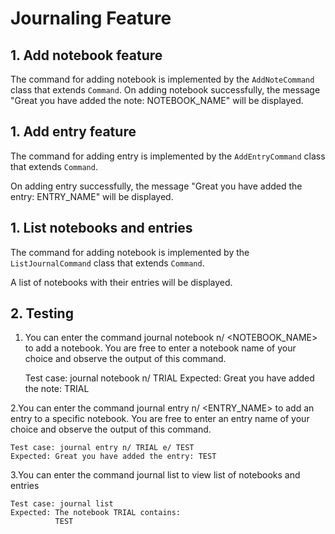 # Journaling Feature

## 1. Add notebook feature

The command for adding notebook is implemented by the `AddNoteCommand` class that extends `Command`.
On adding notebook successfully, the message "Great you have added the note: NOTEBOOK_NAME" will be displayed.

## 1. Add entry feature

The command for adding entry is implemented by the `AddEntryCommand` class that extends `Command`.

On adding entry successfully, the message "Great you have added the entry: ENTRY_NAME" will be displayed.

## 1. List notebooks and entries

The command for adding notebook is implemented by the `ListJournalCommand` class that extends `Command`.

A list of notebooks with their entries will be displayed.

## 2. Testing

1. You can enter the command journal notebook n/ <NOTEBOOK_NAME> to add a notebook.
You are free to enter a notebook name of your choice and observe the output of this command.

    Test case: journal notebook n/ TRIAL
    Expected: Great you have added the note: TRIAL

2.You can enter the command journal entry n/ <ENTRY_NAME> to add an entry to a specific notebook.
You are free to enter an entry name of your choice and observe the output of this command.

    Test case: journal entry n/ TRIAL e/ TEST
    Expected: Great you have added the entry: TEST

3.You can enter the command journal list to view list of notebooks and entries

    Test case: journal list
    Expected: The notebook TRIAL contains:
              TEST
